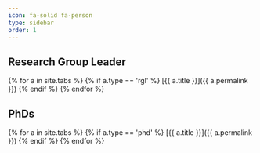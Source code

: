 ```yaml
---
icon: fa-solid fa-person
type: sidebar
order: 1
---
```


## Research Group Leader
{% for a in site.tabs %}
    {% if a.type  == 'rgl' %}
[{{ a.title }}]({{ a.permalink }})
    {% endif %}
{% endfor %}

## PhDs


{% for a in site.tabs %}
    {% if a.type  == 'phd' %}
[{{ a.title }}]({{ a.permalink }})
    {% endif %}
{% endfor %}

